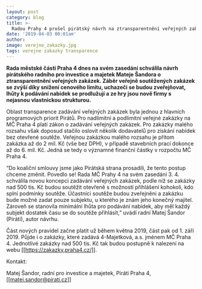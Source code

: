 ```yaml
---
layout: post
category: blog
title: >-  
  Radou Prahy 4 prošel pirátský návrh na ztransparentnění veřejných zakázek
date: '2019-04-03 00:01am'
author: 
image: verejne_zakazky.jpg
tags: verejne zakazky transparence 
---
```


<b>Rada městské části Praha 4 dnes na svém zasedání schválila návrh pirátského radního pro investice a majetek Mateje Šandora o ztransparentnění veřejných zakázek. Záběr veřejně soutěžených zakázek se zvýší díky snížení cenového limitu, uchazeči se budou zveřejňovat, lhůty k podávání nabídek se prodlužují a ze hry jsou nově firmy s nejasnou vlastnickou strukturou.</b>

Oblast transparence zadávání veřejných zakázek byla jednou z hlavních programových priorit Pirátů. Pro nadlimitní a podlimitní veřejné zakázky na MČ Praha 4 platí zákon o zadávání veřejných zakázek. Pro zakázky malého rozsahu však doposud stačilo oslovit několik dodavatelů pro získání nabídek bez otevřené soutěže. Veřejnou zakázkou malého rozsahu je přitom zakázka až do 2 mil. Kč (vše bez DPH), v případě stavebních prací dokonce až do 6. mil. Kč. Jedná se tedy o významné finanční částky v rozpočtu MČ Praha 4.

“Do koaliční smlouvy jsme jako Pirátská strana prosadili, že tento postup chceme změnit. Povedlo se! Rada MČ Prahy 4 na svém zasedání 3. 4. schválila novou koncepci zadávání veřejných zakázek, podle níž se zakázky nad 500 tis. Kč budou soutěžit otevřeně s možností přihlášení kohokoli, kdo splní podmínky soutěže. Účastníci soutěže budou zveřejněni a zakázku bude možné zadat pouze subjektu, u kterého je znám jeho konečný majitel. Zároveň se stanovila minimální lhůta pro podávání nabídek, aby měl každý subjekt dostatek času se do soutěže přihlásit,” uvádí radní Matej Šandor (Piráti), autor návrhu.

Část nových pravidel začne platit už během května 2019, část pak od 1. září 2019. Půjde i o zakázky, které zadává 4-Majetková, a.s. jménem MČ Praha 4. Jednotlivé zakázky nad 500 tis. Kč tak budou postupně k nalezení na webu [[https://zakazky.praha4.cz/]].

Kontakt: 

Matej Šandor, radní pro investice a majetek, Piráti Praha 4, [[matej.sandor@pirati.cz]]
